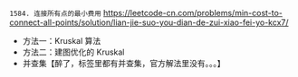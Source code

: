 
`1584. 连接所有点的最小费用` https://leetcode-cn.com/problems/min-cost-to-connect-all-points/solution/lian-jie-suo-you-dian-de-zui-xiao-fei-yo-kcx7/
- 方法一：Kruskal 算法
- 方法二：建图优化的 Kruskal
- 并查集【醉了，标签里都有并查集，官方解法里没有。。。】
